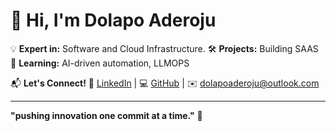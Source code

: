 # 👋 Hi, I'm Dolapo Aderoju  

💡 **Expert in:** Software and Cloud Infrastructure. 
🛠️ **Projects:** Building SAAS 
🎯 **Learning:** AI-driven automation, LLMOPS



📬 **Let's Connect!** 💼 [LinkedIn](https://linkedin.com/in/dolapoaderoju) | 💻 [GitHub](https://github.com/ADY247) | ✉️ dolapoaderoju@outlook.com  


---
**"pushing innovation one commit at a time."** 🚀

